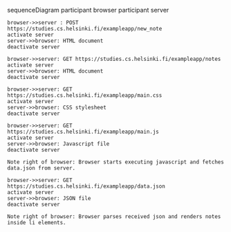 sequenceDiagram
    participant browser 
    participant server

    browser->>server : POST https://studies.cs.helsinki.fi/exampleapp/new_note
    activate server
    server->>browser: HTML document
    deactivate server

    browser->>server: GET https://studies.cs.helsinki.fi/exampleapp/notes
    activate server
    server->>browser: HTML document
    deactivate server

    browser->>server: GET https://studies.cs.helsinki.fi/exampleapp/main.css
    activate server
    server->>browser: CSS stylesheet 
    deactivate server

    browser->>server: GET https://studies.cs.helsinki.fi/exampleapp/main.js
    activate server
    server->>browser: Javascript file 
    deactivate server
  
    Note right of browser: Browser starts executing javascript and fetches data.json from server. 

    browser->>server: GET https://studies.cs.helsinki.fi/exampleapp/data.json
    activate server
    server->>browser: JSON file
    deactivate server

    Note right of browser: Browser parses received json and renders notes inside li elements.

